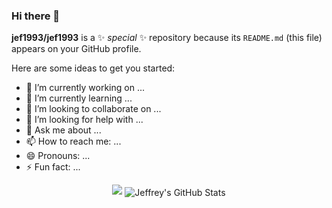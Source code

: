 ### Hi there 👋

**jef1993/jef1993** is a ✨ _special_ ✨ repository because its `README.md` (this file) appears on your GitHub profile.

Here are some ideas to get you started:

- 🔭 I’m currently working on ...
- 🌱 I’m currently learning ...
- 👯 I’m looking to collaborate on ...
- 🤔 I’m looking for help with ...
- 💬 Ask me about ...
- 📫 How to reach me: ...
- 😄 Pronouns: ...
- ⚡ Fun fact: ...


<div align='center'>
<img src='https://github-readme-stats.vercel.app/api/top-langs/?username=jef1993&langs_count=3&theme=swift'>
   <img align="center" src="https://github-readme-stats.vercel.app/api?username=jef1993&show_icons=true&line_height=27&theme=swift" alt="Jeffrey's GitHub Stats" />
</div>

<div align='center'>

</div>


